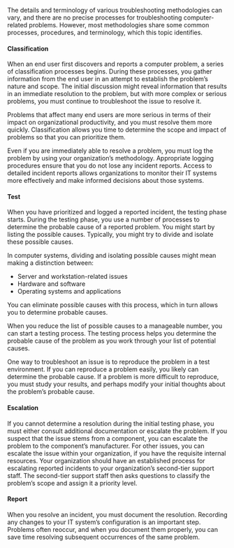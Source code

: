 The details and terminology of various troubleshooting methodologies can vary, and there are no precise processes for troubleshooting computer-related problems. However, most methodologies share some common processes, procedures, and terminology, which this topic identifies.

#### Classification

When an end user first discovers and reports a computer problem, a series of classification processes begins. During these processes, you gather information from the end user in an attempt to establish the problem’s nature and scope. The initial discussion might reveal information that results in an immediate resolution to the problem, but with more complex or serious problems, you must continue to troubleshoot the issue to resolve it.

Problems that affect many end users are more serious in terms of their impact on organizational productivity, and you must resolve them more quickly. Classification allows you time to determine the scope and impact of problems so that you can prioritize them.

Even if you are immediately able to resolve a problem, you must log the problem by using your organization’s methodology. Appropriate logging procedures ensure that you do not lose any incident reports. Access to detailed incident reports allows organizations to monitor their IT systems more effectively and make informed decisions about those systems.

#### Test

When you have prioritized and logged a reported incident, the testing phase starts. During the testing phase, you use a number of processes to determine the probable cause of a reported problem. You might start by listing the possible causes. Typically, you might try to divide and isolate these possible causes.

In computer systems, dividing and isolating possible causes might mean making a distinction between:

 -  Server and workstation-related issues
 -  Hardware and software
 -  Operating systems and applications

You can eliminate possible causes with this process, which in turn allows you to determine probable causes.

When you reduce the list of possible causes to a manageable number, you can start a testing process. The testing process helps you determine the probable cause of the problem as you work through your list of potential causes.

One way to troubleshoot an issue is to reproduce the problem in a test environment. If you can reproduce a problem easily, you likely can determine the probable cause. If a problem is more difficult to reproduce, you must study your results, and perhaps modify your initial thoughts about the problem’s probable cause.

#### Escalation

If you cannot determine a resolution during the initial testing phase, you must either consult additional documentation or escalate the problem. If you suspect that the issue stems from a component, you can escalate the problem to the component’s manufacturer. For other issues, you can escalate the issue within your organization, if you have the requisite internal resources. Your organization should have an established process for escalating reported incidents to your organization’s second-tier support staff. The second-tier support staff then asks questions to classify the problem’s scope and assign it a priority level.

#### Report

When you resolve an incident, you must document the resolution. Recording any changes to your IT system’s configuration is an important step. Problems often reoccur, and when you document them properly, you can save time resolving subsequent occurrences of the same problem.
